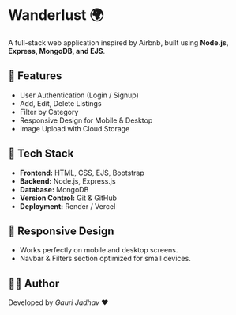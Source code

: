 # Wanderlust 🌍

A full-stack web application inspired by Airbnb, built using **Node.js, Express, MongoDB, and EJS**.

## 🚀 Features
- User Authentication (Login / Signup)
- Add, Edit, Delete Listings
- Filter by Category
- Responsive Design for Mobile & Desktop
- Image Upload with Cloud Storage

## 🧰 Tech Stack
- **Frontend:** HTML, CSS, EJS, Bootstrap
- **Backend:** Node.js, Express.js
- **Database:** MongoDB
- **Version Control:** Git & GitHub
- **Deployment:** Render / Vercel

## 📱 Responsive Design
- Works perfectly on mobile and desktop screens.
- Navbar & Filters section optimized for small devices.

## 👩‍💻 Author
Developed by *Gauri Jadhav* ❤️
